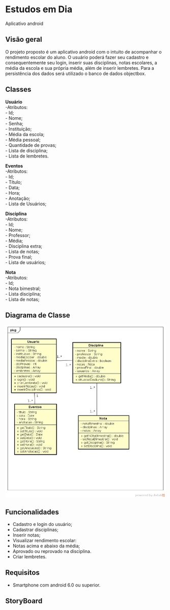 <h1>Estudos em Dia</h1>

Aplicativo android

<h2>Visão geral</h2>

<p>
O projeto proposto é um aplicativo android com o intuito de acompanhar o rendimento escolar do aluno. O usuário poderá fazer seu cadastro e consequentemente seu login, inserir suas disciplinas, notas escolares, a média da escola e sua própria média, além de inserir lembretes. Para a persistência dos dados será utilizado o banco de dados objectbox. </p> 

<h2>Classes</h2>

<p><strong>Usuário</strong><br>
-Atributos:<br>
- Id;<br>
- Nome;<br>
- Senha;<br>
- Instituição;<br>
- Média da escola;<br>
- Média pessoal;<br>
- Quantidade de provas;<br>
- Lista de disciplina;<br>
- Lista de lembretes.</p>
<p><strong>Eventos</strong><br>
-Atributos:<br>
- Id;<br>
- Título;<br>
- Data;<br>
- Hora;<br>
- Anotação;<br>
- Lista de Usuários;</p>
<p><strong>Disciplina</strong><br>
-Atributos:<br>
- Id;<br>
- Nome;<br>
- Professor;<br>
- Média;<br>
- Disciplina extra;<br>
- Lista de notas;<br>
- Prova final;<br>
- Lista de usuários;</p>
<p><strong>Nota</strong><br>
-Atributos:<br>
- Id;<br>
- Nota bimestral;<br>
- Lista disciplina;<br>
- Lista de notas;</p>

<h2>Diagrama de Classe</h2>

![Alt Text](https://github.com/jessicahelem/EstudosEmDia/blob/master/imagens/diagrama%20app.jpg)


<h2>Funcionalidades</h2>

   - Cadastro e login do usuário;
   - Cadastrar  disciplinas;
   - Inserir notas;
   - Visualizar rendimento escolar:
   - Notas acima e abaixo da média;
   - Aprovado ou reprovado na disciplina.
   - Criar lembretes.

<h2>Requisitos</h2>

   - Smartphone com android 6.0 ou superior.
   
 <h2> StoryBoard</h2>
 

